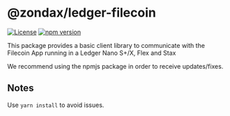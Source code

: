 # @zondax/ledger-filecoin

[![License](https://img.shields.io/badge/License-Apache%202.0-blue.svg)](https://opensource.org/licenses/Apache-2.0)
[![npm version](https://badge.fury.io/js/%40zondax%2Fledger-filecoin.svg)](https://badge.fury.io/js/%40zondax%2Fledger-filecoin)

This package provides a basic client library to communicate with the Filecoin App running in a Ledger Nano S+/X, Flex and Stax

We recommend using the npmjs package in order to receive updates/fixes.

## Notes

Use `yarn install` to avoid issues.
